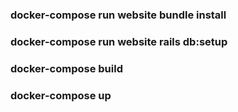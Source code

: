 
### docker-compose run website bundle install

### docker-compose run website rails db:setup

### docker-compose build

### docker-compose up
